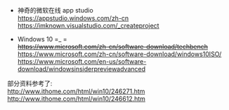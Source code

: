 - 神奇的微软在线 app studio  
https://appstudio.windows.com/zh-cn  
https://imknown.visualstudio.com/_createproject  

- Windows 10 =_ =  
~~https://www.microsoft.com/zh-cn/software-download/techbench~~  
https://www.microsoft.com/zh-cn/software-download/windows10ISO/  
https://www.microsoft.com/en-us/software-download/windowsinsiderpreviewadvanced  

部分资料参考了:  
http://www.ithome.com/html/win10/246271.htm  
http://www.ithome.com/html/win10/246612.htm
